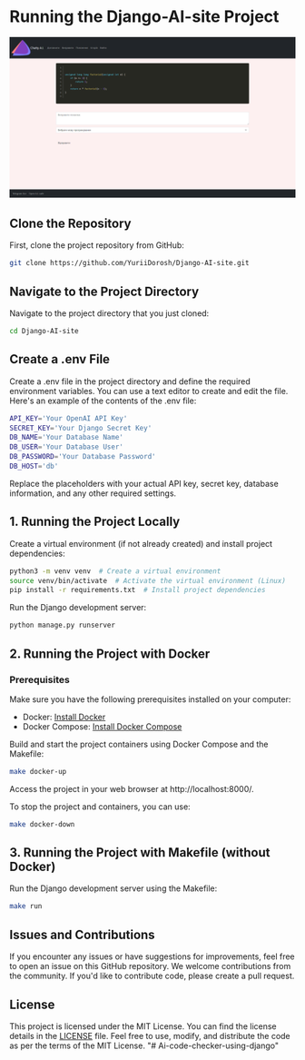 # Running the Django-AI-site Project 

![home_page](home_page.png)

## Clone the Repository

First, clone the project repository from GitHub:

```bash
git clone https://github.com/YuriiDorosh/Django-AI-site.git
```

## Navigate to the Project Directory

Navigate to the project directory that you just cloned:

```bash
cd Django-AI-site
```

## Create a .env File

Create a .env file in the project directory and define the required environment variables. You can use a text editor to create and edit the file. Here's an example of the contents of the .env file:

```bash
API_KEY='Your OpenAI API Key'
SECRET_KEY='Your Django Secret Key'
DB_NAME='Your Database Name'
DB_USER='Your Database User'
DB_PASSWORD='Your Database Password'
DB_HOST='db'
```

Replace the placeholders with your actual API key, secret key, database information, and any other required settings.

## 1. Running the Project Locally

Create a virtual environment (if not already created) and install project dependencies:

```bash
python3 -m venv venv  # Create a virtual environment
source venv/bin/activate  # Activate the virtual environment (Linux)
pip install -r requirements.txt  # Install project dependencies
```

Run the Django development server:
```bash
python manage.py runserver
```

## 2. Running the Project with Docker

### Prerequisites

Make sure you have the following prerequisites installed on your computer:

- Docker: [Install Docker](https://docs.docker.com/get-docker/)
- Docker Compose: [Install Docker Compose](https://docs.docker.com/compose/install/)


Build and start the project containers using Docker Compose and the Makefile:

```bash
make docker-up
```

Access the project in your web browser at http://localhost:8000/.

To stop the project and containers, you can use:

```bash
make docker-down
```

## 3. Running the Project with Makefile (without Docker)

Run the Django development server using the Makefile:

```bash
make run
```

## Issues and Contributions

If you encounter any issues or have suggestions for improvements, feel free to open an issue on this GitHub repository. We welcome contributions from the community. If you'd like to contribute code, please create a pull request.

## License

This project is licensed under the MIT License. You can find the license details in the [LICENSE](LICENSE) file. Feel free to use, modify, and distribute the code as per the terms of the MIT License.
"# Ai-code-checker-using-django" 
